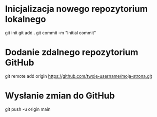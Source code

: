 # Inicjalizacja nowego repozytorium lokalnego
git init
git add .
git commit -m "Initial commit"

# Dodanie zdalnego repozytorium GitHub
git remote add origin https://github.com/twoje-username/moja-strona.git

# Wysłanie zmian do GitHub
git push -u origin main
